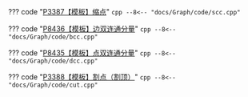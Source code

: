 ??? code "[P3387【模板】缩点](https://www.luogu.com.cn/problem/P3387)"
    ```cpp
    --8<-- "docs/Graph/code/scc.cpp"
    ```

??? code "[P8436【模板】边双连通分量](https://www.luogu.com.cn/problem/P8436)"
    ```cpp
    --8<-- "docs/Graph/code/bcc.cpp"
    ```

??? code "[P8435【模板】点双连通分量](https://www.luogu.com.cn/problem/P8435)"
    ```cpp
    --8<-- "docs/Graph/code/dcc.cpp"
    ```

??? code "[P3388【模板】割点（割顶）](https://www.luogu.com.cn/problem/P3388)"
    ```cpp
    --8<-- "docs/Graph/code/cut.cpp"
    ```